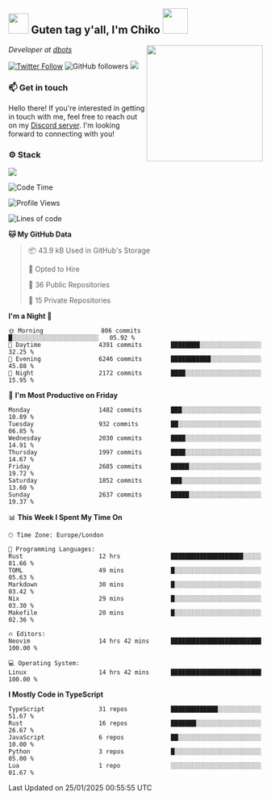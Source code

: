 <h2><img src="https://cdn.discordapp.com/emojis/1100181376730402906.gif?quality=lossless" width="40"> Guten tag y'all, I'm Chiko <img src="https://a.ppy.sh/15907233" width="50"></h2>
<a href="https://cataas.com"><img align='right' src="https://cataas.com/cat" width="230"></a>
<p><em>Developer at <a href="https://github.com/dbotsfun">dbots</a></em></p>

[![Twitter Follow](https://img.shields.io/twitter/follow/chikoxq?label=Follow)](https://twitter.com/intent/follow?screen_name=chikoxq)
![GitHub followers](https://img.shields.io/github/followers/chikof?label=Follow&style=social)
![](https://komarev.com/ghpvc/?username=chikof&color=blue)

### 📫 Get in touch
Hello there! If you're interested in getting in touch with me, feel free to reach out on my [Discord server](https://discord.gg/sejc7TnX6N). I'm looking forward to connecting with you!

### ⚙️ Stack
[![](https://skillicons.dev/icons?i=git,kubernetes,docker,js,ts,cloudflare,css,deno,express,graphql,html,mongodb,nestjs,py,react,apollo,bash,java,lua,nextjs,netlify,nodejs,ps,powershell,rust,neovim,tauri,sentry,postgres,tailwind,prisma,actix,workers)](https://skillicons.dev)

<!--START_SECTION:waka-->
![Code Time](http://img.shields.io/badge/Code%20Time-2%2C034%20hrs%2018%20mins-blue)

![Profile Views](http://img.shields.io/badge/Profile%20Views-0-blue)

![Lines of code](https://img.shields.io/badge/From%20Hello%20World%20I%27ve%20Written-8.4%20million%20lines%20of%20code-blue)

**🐱 My GitHub Data** 

> 📦 43.9 kB Used in GitHub's Storage 
 > 
> 💼 Opted to Hire
 > 
> 📜 36 Public Repositories 
 > 
> 🔑 15 Private Repositories 
 > 
**I'm a Night 🦉** 

```text
🌞 Morning                806 commits         █░░░░░░░░░░░░░░░░░░░░░░░░   05.92 % 
🌆 Daytime                4391 commits        ████████░░░░░░░░░░░░░░░░░   32.25 % 
🌃 Evening                6246 commits        ███████████░░░░░░░░░░░░░░   45.88 % 
🌙 Night                  2172 commits        ████░░░░░░░░░░░░░░░░░░░░░   15.95 % 
```
📅 **I'm Most Productive on Friday** 

```text
Monday                   1482 commits        ███░░░░░░░░░░░░░░░░░░░░░░   10.89 % 
Tuesday                  932 commits         ██░░░░░░░░░░░░░░░░░░░░░░░   06.85 % 
Wednesday                2030 commits        ████░░░░░░░░░░░░░░░░░░░░░   14.91 % 
Thursday                 1997 commits        ████░░░░░░░░░░░░░░░░░░░░░   14.67 % 
Friday                   2685 commits        █████░░░░░░░░░░░░░░░░░░░░   19.72 % 
Saturday                 1852 commits        ███░░░░░░░░░░░░░░░░░░░░░░   13.60 % 
Sunday                   2637 commits        █████░░░░░░░░░░░░░░░░░░░░   19.37 % 
```


📊 **This Week I Spent My Time On** 

```text
🕑︎ Time Zone: Europe/London

💬 Programming Languages: 
Rust                     12 hrs              ████████████████████░░░░░   81.66 % 
TOML                     49 mins             █░░░░░░░░░░░░░░░░░░░░░░░░   05.63 % 
Markdown                 30 mins             █░░░░░░░░░░░░░░░░░░░░░░░░   03.42 % 
Nix                      29 mins             █░░░░░░░░░░░░░░░░░░░░░░░░   03.30 % 
Makefile                 20 mins             █░░░░░░░░░░░░░░░░░░░░░░░░   02.36 % 

🔥 Editors: 
Neovim                   14 hrs 42 mins      █████████████████████████   100.00 % 

💻 Operating System: 
Linux                    14 hrs 42 mins      █████████████████████████   100.00 % 
```

**I Mostly Code in TypeScript** 

```text
TypeScript               31 repos            █████████████░░░░░░░░░░░░   51.67 % 
Rust                     16 repos            ███████░░░░░░░░░░░░░░░░░░   26.67 % 
JavaScript               6 repos             ██░░░░░░░░░░░░░░░░░░░░░░░   10.00 % 
Python                   3 repos             █░░░░░░░░░░░░░░░░░░░░░░░░   05.00 % 
Lua                      1 repo              ░░░░░░░░░░░░░░░░░░░░░░░░░   01.67 % 
```




 Last Updated on 25/01/2025 00:55:55 UTC
<!--END_SECTION:waka-->


<!--
<p align="center">
     <a href="https://discord.gg/HhybNhchcC"><img src="https://invidget.switchblade.xyz/sejc7TnX6N" align="center" ><a>
</p> 
-->
